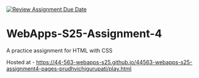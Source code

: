 [![Review Assignment Due Date](https://classroom.github.com/assets/deadline-readme-button-22041afd0340ce965d47ae6ef1cefeee28c7c493a6346c4f15d667ab976d596c.svg)](https://classroom.github.com/a/kPVgOXum)
# WebApps-S25-Assignment-4
A practice assignment for HTML with CSS

Hosted at - https://44-563-webapps-s25.github.io/44563-webapps-s25-assignment4-pages-prudhvichigurupati/play.html
